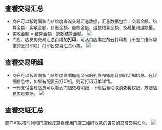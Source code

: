 ## 查看交易汇总
- 商户可以按时间和门店维度查询交易汇总数据，汇总数据包含：交易金额、结算金额、实收金额、优惠金额、退款金额、退款结算金额、交易量和退款量。
- 实收金额 = 结算金额 - 退款结算金额。
![](https://main.qcloudimg.com/raw/362fea6a53f63117850bde7e0962de16.png)
- 门店、店员的交易汇总页增加**打印**，可从门店绑定的云打印机（不是二维码绑定的云打印机）打印出交易汇总小票。
![](https://main.qcloudimg.com/raw/0a464b99342fbf074752faaa8cb48c09.png)

## 查看交易明细
- 商户可以按时间和门店维度查看每笔交易的列表和每笔订单的详细信息。在详细信息中，如果有配置云打印机，则可打印订单详情。
- 一码支付当班店员可以看到门店交易明细，下班后自动取消查看权限，方便店员实时查账。
![](https://main.qcloudimg.com/raw/8a9a2d11d8cdc501507e5e189b1675ff.png)

## 查看交班汇总
商户可以按时间和门店维度查看使用门店二维码收款的店员的交班交易汇总。
![](https://main.qcloudimg.com/raw/78114f85b2653c434c7c4f5c3acd2f8a.png)
